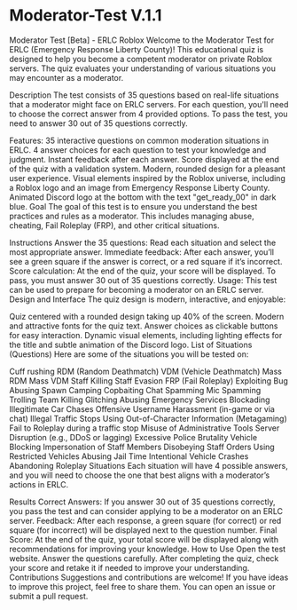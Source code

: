 # Moderator-Test V.1.1
Moderator Test [Beta] - ERLC Roblox
Welcome to the Moderator Test for ERLC (Emergency Response Liberty County)! This educational quiz is designed to help you become a competent moderator on private Roblox servers. The quiz evaluates your understanding of various situations you may encounter as a moderator.

Description
The test consists of 35 questions based on real-life situations that a moderator might face on ERLC servers. For each question, you'll need to choose the correct answer from 4 provided options. To pass the test, you need to answer 30 out of 35 questions correctly.

Features:
35 interactive questions on common moderation situations in ERLC.
4 answer choices for each question to test your knowledge and judgment.
Instant feedback after each answer.
Score displayed at the end of the quiz with a validation system.
Modern, rounded design for a pleasant user experience.
Visual elements inspired by the Roblox universe, including a Roblox logo and an image from Emergency Response Liberty County.
Animated Discord logo at the bottom with the text "get_ready_00" in dark blue.
Goal
The goal of this test is to ensure you understand the best practices and rules as a moderator. This includes managing abuse, cheating, Fail Roleplay (FRP), and other critical situations.

Instructions
Answer the 35 questions: Read each situation and select the most appropriate answer.
Immediate feedback: After each answer, you’ll see a green square if the answer is correct, or a red square if it’s incorrect.
Score calculation: At the end of the quiz, your score will be displayed. To pass, you must answer 30 out of 35 questions correctly.
Usage: This test can be used to prepare for becoming a moderator on an ERLC server.
Design and Interface
The quiz design is modern, interactive, and enjoyable:

Quiz centered with a rounded design taking up 40% of the screen.
Modern and attractive fonts for the quiz text.
Answer choices as clickable buttons for easy interaction.
Dynamic visual elements, including lighting effects for the title and subtle animation of the Discord logo.
List of Situations (Questions)
Here are some of the situations you will be tested on:

Cuff rushing
RDM (Random Deathmatch)
VDM (Vehicle Deathmatch)
Mass RDM
Mass VDM
Staff Killing
Staff Evasion
FRP (Fail Roleplay)
Exploiting
Bug Abusing
Spawn Camping
Copbaiting
Chat Spamming
Mic Spamming
Trolling
Team Killing
Glitching
Abusing Emergency Services
Blockading
Illegitimate Car Chases
Offensive Username
Harassment (in-game or via chat)
Illegal Traffic Stops
Using Out-of-Character Information (Metagaming)
Fail to Roleplay during a traffic stop
Misuse of Administrative Tools
Server Disruption (e.g., DDoS or lagging)
Excessive Police Brutality
Vehicle Blocking
Impersonation of Staff Members
Disobeying Staff Orders
Using Restricted Vehicles
Abusing Jail Time
Intentional Vehicle Crashes
Abandoning Roleplay Situations
Each situation will have 4 possible answers, and you will need to choose the one that best aligns with a moderator’s actions in ERLC.

Results
Correct Answers: If you answer 30 out of 35 questions correctly, you pass the test and can consider applying to be a moderator on an ERLC server.
Feedback: After each response, a green square (for correct) or red square (for incorrect) will be displayed next to the question number.
Final Score: At the end of the quiz, your total score will be displayed along with recommendations for improving your knowledge.
How to Use
Open the test website.
Answer the questions carefully.
After completing the quiz, check your score and retake it if needed to improve your understanding.
Contributions
Suggestions and contributions are welcome! If you have ideas to improve this project, feel free to share them. You can open an issue or submit a pull request.

